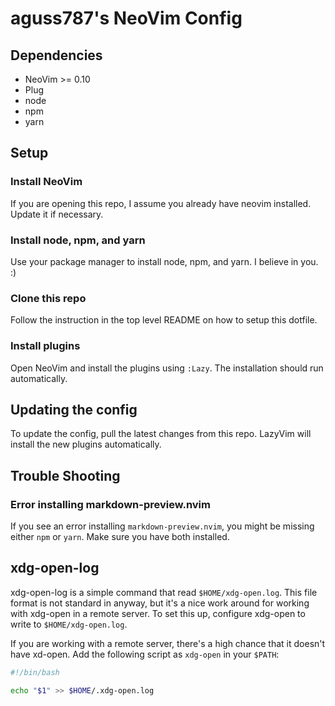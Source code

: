 # aguss787's NeoVim Config

## Dependencies

- NeoVim >= 0.10
- Plug
- node
- npm
- yarn

## Setup

### Install NeoVim

If you are opening this repo, I assume you already have neovim installed. Update it if necessary.

### Install node, npm, and yarn

Use your package manager to install node, npm, and yarn. I believe in you. :)

### Clone this repo

Follow the instruction in the top level README on how to setup this dotfile.

### Install plugins

Open NeoVim and install the plugins using `:Lazy`. The installation should run automatically.

## Updating the config

To update the config, pull the latest changes from this repo. LazyVim will install the new plugins
automatically.

## Trouble Shooting

### Error installing markdown-preview.nvim

If you see an error installing `markdown-preview.nvim`, you might be missing either `npm` or `yarn`.
Make sure you have both installed.

## xdg-open-log

xdg-open-log is a simple command that read `$HOME/xdg-open.log`. This file format is not standard in
anyway, but it's a nice work around for working with xdg-open in a remote server. To set this up,
configure xdg-open to write to `$HOME/xdg-open.log`.

If you are working with a remote server, there's a high chance that it doesn't have xd-open. Add the
following script as `xdg-open` in your `$PATH`:

```bash
#!/bin/bash

echo "$1" >> $HOME/.xdg-open.log
```
